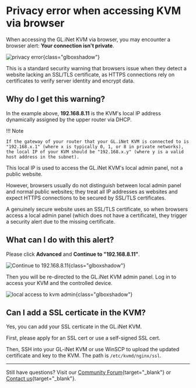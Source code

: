 # Privacy error when accessing KVM via browser

When accessing the GL.iNet KVM via browser, you may encounter a browser alert: **Your connection isn't private**.

![privacy error](https://static.gl-inet.com/docs/kvm/faq/privacy_error_from_your_browser/privacy_error_1.png){class="glboxshadow"}

This is a standard security warning that browsers issue when they detect a website lacking an SSL/TLS certificate, as HTTPS connections rely on certificates to verify server identity and encrypt data.

## Why do I get this warning?

In the example above, **192.168.8.11** is the KVM's local IP address dynamically assigned by the upper router via DHCP. 

!!! Note

    If the gateway of your router that your GL.iNet KVM is connected to is "192.168.x.1" (where x is typically 0, 1, or 8 in private networks), the local IP of your KVM should be "192.168.x.y" (where y is a valid host address in the subnet).

This local IP is used to access the GL.iNet KVM's local admin panel, not a public website.

However, browsers usually do not distinguish between local admin panel and normal public websites; they treat all IP addresses as websites and expect HTTPS connections to be secured by SSL/TLS certificates.

A genuinely secure website uses an SSL/TLS certificate, so when browsers access a local admin panel (which does not have a certificate), they trigger a security alert due to the missing certificate.

## What can I do with this alert?

Please click **Advanced** and **Continue to "192.168.8.11"**.

![Continue to 192.168.8.11](https://static.gl-inet.com/docs/kvm/faq/privacy_error_from_your_browser/privacy_error_2.jpg){class="glboxshadow"}

Then you will be re-directed to the GL.iNet KVM admin panel. Log in to access your KVM and the controlled device.

![local access to kvm admin](https://static.gl-inet.com/docs/kvm/faq/privacy_error_from_your_browser/local_access.png){class="glboxshadow"}

## Can I add a SSL certicate in the KVM?

Yes, you can add your SSL certicate in the GL.iNet KVM.

First, please apply for an SSL cert or use a self-signed SSL cert. 

Then, SSH into your GL-iNet KVM or use WinSCP to upload the updated certificate and key to the KVM. The path is `/etc/kvmd/nginx/ssl`.

---

Still have questions? Visit our [Community Forum](https://forum.gl-inet.com){target="_blank"} or [Contact us](https://www.gl-inet.com/contacts/){target="_blank"}.